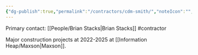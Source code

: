 ```yaml
---
{"dg-publish":true,"permalink":"/contractors/cdm-smith/","noteIcon":"","created":"2025-05-20T09:18:15.942-05:00"}
---
```


Primary contact: [[People/Brian Stacks\|Brian Stacks]]
#contractor

Major construction projects at 2022-2025 at [[Information Heap/Maxson\|Maxson]].
